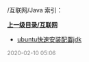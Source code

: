 /互联网/Java 索引：


**[上一级目录/互联网](/互联网/index.md)**

- [ubuntu快速安装配置jdk](/互联网/Java/ubuntu快速安装配置jdk.md)


<font size=2 color='grey'> 2020-02-10 05:06 </font>